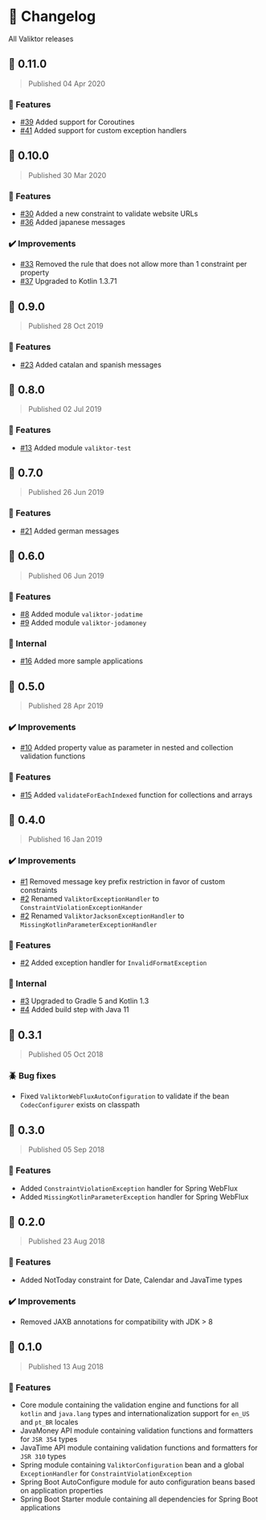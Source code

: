 # :scroll: Changelog

All Valiktor releases

## :rocket: 0.11.0
> Published 04 Apr 2020

### :tada: Features

* [#39](https://github.com/valiktor/valiktor/pull/39) Added support for Coroutines 
* [#41](https://github.com/valiktor/valiktor/pull/41) Added support for custom exception handlers

## :rocket: 0.10.0
> Published 30 Mar 2020

### :tada: Features

* [#30](https://github.com/valiktor/valiktor/pull/30) Added a new constraint to validate website URLs 
* [#36](https://github.com/valiktor/valiktor/pull/36) Added japanese messages

### :heavy_check_mark: Improvements

* [#33](https://github.com/valiktor/valiktor/pull/33) Removed the rule that does not allow more than 1 constraint per property
* [#37](https://github.com/valiktor/valiktor/pull/37) Upgraded to Kotlin 1.3.71

## :rocket: 0.9.0
> Published 28 Oct 2019

### :tada: Features

* [#23](https://github.com/valiktor/valiktor/issues/23) Added catalan and spanish messages

## :rocket: 0.8.0
> Published 02 Jul 2019

### :tada: Features

* [#13](https://github.com/valiktor/valiktor/issues/13) Added module `valiktor-test`

## :rocket: 0.7.0
> Published 26 Jun 2019

### :tada: Features

* [#21](https://github.com/valiktor/valiktor/pull/21) Added german messages

## :rocket: 0.6.0
> Published 06 Jun 2019

### :tada: Features

* [#8](https://github.com/valiktor/valiktor/issues/8) Added module `valiktor-jodatime`
* [#9](https://github.com/valiktor/valiktor/issues/9) Added module `valiktor-jodamoney`

### :hammer: Internal

* [#16](https://github.com/valiktor/valiktor/issues/16) Added more sample applications

## :rocket: 0.5.0
> Published 28 Apr 2019

### :heavy_check_mark: Improvements

* [#10](https://github.com/valiktor/valiktor/issues/10) Added property value as parameter in nested and collection validation functions

### :tada: Features

* [#15](https://github.com/valiktor/valiktor/issues/15) Added `validateForEachIndexed` function for collections and arrays

## :rocket: 0.4.0
> Published 16 Jan 2019

### :heavy_check_mark: Improvements

* [#1](https://github.com/valiktor/valiktor/issues/1) Removed message key prefix restriction in favor of custom constraints
* [#2](https://github.com/valiktor/valiktor/issues/2) Renamed `ValiktorExceptionHandler` to `ConstraintViolationExceptionHander`
* [#2](https://github.com/valiktor/valiktor/issues/2) Renamed `ValiktorJacksonExceptionHandler` to `MissingKotlinParameterExceptionHandler`

### :tada: Features

* [#2](https://github.com/valiktor/valiktor/issues/2) Added exception handler for `InvalidFormatException`

### :hammer: Internal

* [#3](https://github.com/valiktor/valiktor/issues/3) Upgraded to Gradle 5 and Kotlin 1.3
* [#4](https://github.com/valiktor/valiktor/issues/4) Added build step with Java 11

## :rocket: 0.3.1
> Published 05 Oct 2018

### :beetle: Bug fixes

* Fixed `ValiktorWebFluxAutoConfiguration` to validate if the bean `CodecConfigurer` exists on classpath

## :rocket: 0.3.0
> Published 05 Sep 2018

### :tada: Features

* Added `ConstraintViolationException` handler for Spring WebFlux
* Added `MissingKotlinParameterException` handler for Spring WebFlux

## :rocket: 0.2.0
> Published 23 Aug 2018

### :tada: Features

* Added NotToday constraint for Date, Calendar and JavaTime types

### :heavy_check_mark: Improvements

* Removed JAXB annotations for compatibility with JDK > 8

## :rocket: 0.1.0
> Published 13 Aug 2018

### :tada: Features

* Core module containing the validation engine and functions for all `kotlin` and `java.lang` types and internationalization support for `en_US` and `pt_BR` locales
* JavaMoney API module containing validation functions and formatters for `JSR 354` types
* JavaTime API module containing validation functions and formatters for `JSR 310` types
* Spring module containing `ValiktorConfiguration` bean and a global `ExceptionHandler` for `ConstraintViolationException`
* Spring Boot AutoConfigure module for auto configuration beans based on application properties
* Spring Boot Starter module containing all dependencies for Spring Boot applications
